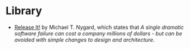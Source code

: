 # Library

* [Release It!](release-it/index.md) by Michael T. Nygard, which states that *A single dramatic software failure can cost a company millions of dollars - but can be avoided with simple changes to design and architecture*.
